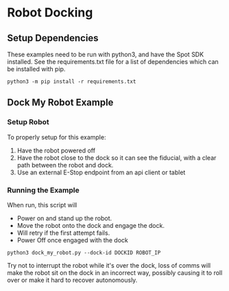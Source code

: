 <!--
Copyright (c) 2022 Boston Dynamics, Inc.  All rights reserved.

Downloading, reproducing, distributing or otherwise using the SDK Software
is subject to the terms and conditions of the Boston Dynamics Software
Development Kit License (20191101-BDSDK-SL).
-->

# Robot Docking

## Setup Dependencies
These examples need to be run with python3, and have the Spot SDK installed. See the requirements.txt file for a list of dependencies which can be installed with pip.
```
python3 -m pip install -r requirements.txt
```
## Dock My Robot Example

### Setup Robot

To properly setup for this example:
1. Have the robot powered off
2. Have the robot close to the dock so it can see the fiducial, with a clear path between the robot and dock.
3. Use an external E-Stop endpoint from an api client or tablet

### Running the Example

When run, this script will
* Power on and stand up the robot.
* Move the robot onto the dock and engage the dock.
* Will retry if the first attempt fails.
* Power Off once engaged with the dock

```
python3 dock_my_robot.py --dock-id DOCKID ROBOT_IP
```

Try not to interrupt the robot while it's over the dock, loss of comms will make the robot sit on the dock in an incorrect way, possibly causing it to roll over or make it hard to recover autonomously.